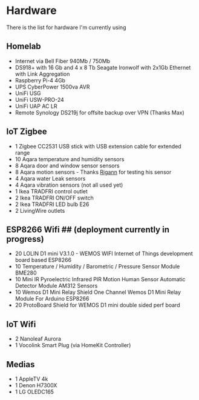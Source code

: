 # Hardware

There is the list for hardware I'm currently using

## Homelab ##
- Internet via Bell Fiber 940Mb / 750Mb
- DS918+ with 16 Gb and 4 x 8 Tb Seagate Ironwolf with 2x1Gb Ethernet with ⁠⁠Link Aggregation
- Raspberry Pi-4 4Gb
- UPS CyberPower 1500va AVR
- UniFi USG
- UniFi USW-PRO-24
- ⁠UniFi UAP AC LR
- Remote Synology DS219j for offsite backup over VPN (Thanks Max)

## IoT Zigbee ##
- 1 Zigbee CC2531 USB stick with USB extension cable for extended range
- 10 Aqara temperature and humidity sensors
- 8 Aqara door and window sensor sensors
- 8 Aqara motion sensors - Thanks [Rigann](https://github.com/rigann/) for testing his sensor
- 4 Aqara water Leak sensors
- 4 Aqara vibration sensors (not all used yet)
- 1 Ikea TRADFRI control outlet
- 2 Ikea TRADFRI ON/OFF switch
- 2 Ikea TRADFRI LED bulb E26
- 2 LivingWire outlets

## ESP8266 Wifi ## (deployment currently in progress)
- 20 LOLIN D1 mini V3.1.0 - WEMOS WIFI Internet of Things development board based ESP8266
- 10 Temperature / Humidity / Barometric / Pressure Sensor Module BME280
- 10 Mini IR Pyroelectric Infrared PIR Motion Human Sensor Automatic Detector Module AM312 Sensors
- 10 Wemos D1 Mini Relay Shield One Channel Wemos D1 Mini Relay Module For Arduino ESP8266
- 20 ProtoBoard Shield for WEMOS D1 mini double sided perf board

## IoT Wifi ##
- 2 Nanoleaf Aurora
- 1 Vocolink Smart Plug (via HomeKit Controller)

## Medias ##
- 1 AppleTV 4k
- 1 Denon H7300X
- 1 LG OLEDC165
